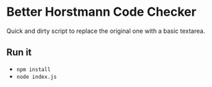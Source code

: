 # Better Horstmann Code Checker

Quick and dirty script to replace the original one with a basic textarea.


## Run it

 - `npm install`
 - `node index.js`
